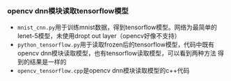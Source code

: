 ### opencv dnn模块读取tensorflow模型
- ```mnist_cnn.py```用于训练mnist数据，得到tensorflow模型。网络为最简单的lenet-5模型，未使用dropt out layer（opencv好像不支持）  
- ```python_tensorflow.py```用于读取frozen后的tensorflow模型，代码中既有opencv dnn模块读取模型，也有tensorflow读取模型，可以看到两种方法
得到的结果是一样的  
- ```opencv_tensorflow.cpp```是opencv dnn模块读取模型的c++代码

